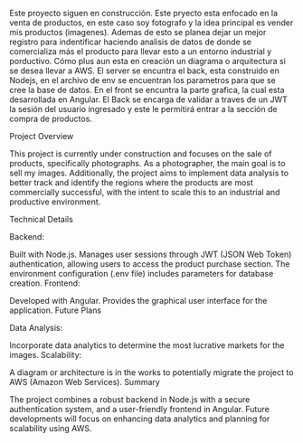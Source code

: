 Este proyecto siguen en construcción. Este pryecto esta enfocado en la venta de productos, en este caso soy fotografo y la idea principal es vender mis productos (imagenes). Ademas de esto se planea dejar un mejor registro para indentificar haciendo analisis de datos de donde se comercializa más el producto para llevar esto a un entorno industrial y porductivo. Cómo plus aun esta en creación un diagrama o arquitectura si se desea llevar a AWS. 
El server se encuntra el back, esta construido en Nodejs, en el archivo de env se encuentran los parametros para que se cree la base de datos. 
En el front se encuntra la parte grafica, la cual esta desarrollada en Angular. 
El Back se encarga de validar a traves de un JWT la sesión del usuario ingresado y este le permitirá entrar a la sección de compra de productos. 

Project Overview

This project is currently under construction and focuses on the sale of products, specifically photographs. As a photographer, the main goal is to sell my images. Additionally, the project aims to implement data analysis to better track and identify the regions where the products are most commercially successful, with the intent to scale this to an industrial and productive environment.

Technical Details

Backend:

Built with Node.js.
Manages user sessions through JWT (JSON Web Token) authentication, allowing users to access the product purchase section.
The environment configuration (.env file) includes parameters for database creation.
Frontend:

Developed with Angular.
Provides the graphical user interface for the application.
Future Plans

Data Analysis:

Incorporate data analytics to determine the most lucrative markets for the images.
Scalability:

A diagram or architecture is in the works to potentially migrate the project to AWS (Amazon Web Services).
Summary

The project combines a robust backend in Node.js with a secure authentication system, and a user-friendly frontend in Angular. Future developments will focus on enhancing data analytics and planning for scalability using AWS.
